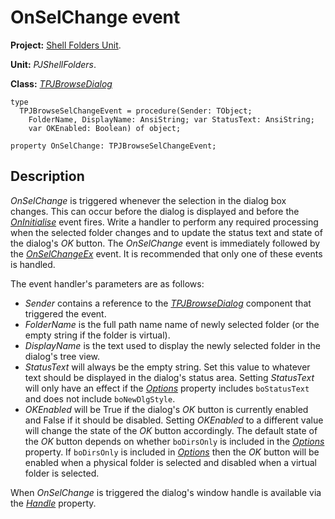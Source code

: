 <a href='Hidden comment: 
$Rev$
$Date$
'></a>

# OnSelChange event #

**Project:** [Shell Folders Unit](ShellFoldersUnit.md).

**Unit:** _PJShellFolders_.

**Class:** _[TPJBrowseDialog](TPJBrowseDialog.md)_

```
type
  TPJBrowseSelChangeEvent = procedure(Sender: TObject; 
    FolderName, DisplayName: AnsiString; var StatusText: AnsiString;
    var OKEnabled: Boolean) of object;

property OnSelChange: TPJBrowseSelChangeEvent;
```

## Description ##

_OnSelChange_ is triggered whenever the selection in the dialog box changes. This can occur before the dialog is displayed and before the _[OnInitialise](TPJBrowseDialogOnInitialise.md)_ event fires.  Write a handler to perform any required processing when the selected folder changes and to update the status text and state of the dialog's _OK_ button. The _OnSelChange_ event is immediately followed by the _[OnSelChangeEx](TPJBrowseDialogOnSelChangeEx.md)_ event. It is recommended that only one of these events is handled.

The event handler's parameters are as follows:

  * _Sender_ contains a reference to the _[TPJBrowseDialog](TPJBrowseDialog.md)_ component that triggered the event.
  * _FolderName_ is the full path name name of newly selected folder (or the empty string if the folder is virtual).
  * _DisplayName_ is the text used to display the newly selected folder in the dialog's tree view.
  * _StatusText_ will always be the empty string. Set this value to whatever text should be displayed in the dialog's status area. Setting _StatusText_ will only have an effect if the _[Options](TPJBrowseDialogOptions.md)_ property includes `boStatusText` and does not include `boNewDlgStyle`.
  * _OKEnabled_ will be True if the dialog's _OK_ button is currently enabled and False if it should be disabled. Setting _OKEnabled_ to a different value will change the state of the _OK_ button accordingly. The default state of the _OK_ button depends on whether `boDirsOnly` is included in the _[Options](TPJBrowseDialogOptions.md)_ property. If `boDirsOnly` is included in _[Options](TPJBrowseDialogOptions.md)_ then the _OK_ button will be enabled when a physical folder is selected and disabled when a virtual folder is selected.

When _OnSelChange_ is triggered the dialog's window handle is available via the _[Handle](TPJBrowseDialogHandle.md)_ property.